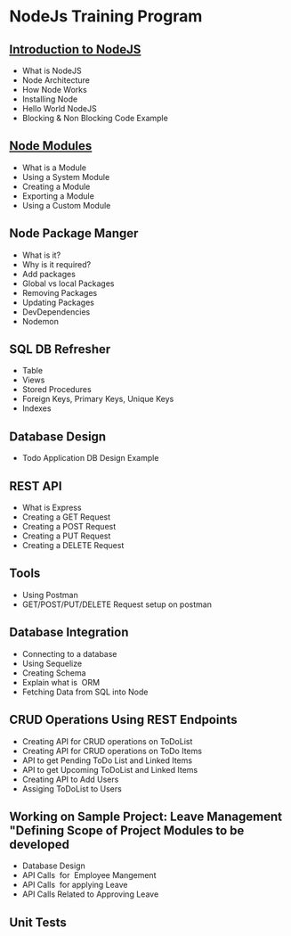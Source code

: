 # NodeJs Training Program

## [Introduction to NodeJS](https://github.com/icosta-cci/nodejs/tree/master/1_IntroductionToNodeJs)

- What is NodeJS
- Node Architecture
- How Node Works
- Installing Node
- Hello World NodeJS
- Blocking & Non Blocking Code Example

## [Node Modules](https://github.com/icosta-cci/nodejs/blob/master/2_NodeModules/README.md)

- What is a Module
- Using a System Module
- Creating a Module
- Exporting a Module
- Using a Custom Module

## Node Package Manger

- What is it?
- Why is it required?
- Add packages
- Global vs local Packages
- Removing Packages
- Updating Packages
- DevDependencies
- Nodemon

## SQL DB Refresher

- Table
- Views
- Stored Procedures
- Foreign Keys, Primary Keys, Unique Keys
- Indexes

## Database Design

- Todo Application DB Design Example

## REST API

- What is Express
- Creating a GET Request
- Creating a POST Request
- Creating a PUT Request
- Creating a DELETE Request

## Tools

- Using Postman
- GET/POST/PUT/DELETE Request setup on postman

## Database Integration

- Connecting to a database
- Using Sequelize
- Creating Schema
- Explain what is  ORM
- Fetching Data from SQL into Node

## CRUD Operations Using REST Endpoints

- Creating API for CRUD operations on ToDoList
- Creating API for CRUD operations on ToDo Items
- API to get Pending ToDo List and Linked Items
- API to get Upcoming ToDoList and Linked Items
- Creating API to Add Users
- Assiging ToDoList to Users

## Working on Sample Project: Leave Management "Defining Scope of Project Modules to be developed

- Database Design
- API Calls  for  Employee Mangement
- API Calls  for applying Leave
- API Calls Related to Approving Leave

## Unit Tests

